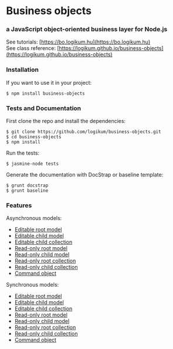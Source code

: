 # Business objects

### a JavaScript object-oriented business layer for Node.js

See tutorials: [https://bo.logikum.hu](https://bo.logikum.hu)  
See class reference: [https://logikum.github.io/business-objects](https://logikum.github.io/business-objects)

### Installation

If you want to use it in your project:

```
$ npm install business-objects
```

### Tests and Documentation

First clone the repo and install the dependencies:

```
$ git clone https://github.com/logikum/business-objects.git
$ cd business-objects
$ npm install
```

Run the tests:

```
$ jasmine-node tests
```

Generate the documentation with DocStrap or baseline template:

```
$ grunt docstrap
$ grunt baseline
```

### Features

Asynchronous models:

* [Editable root model](https://logikum.github.io/business-objects/EditableRootModel.html)
* [Editable child model](https://logikum.github.io/business-objects/EditableChildModel.html)
* [Editable child collection](https://logikum.github.io/business-objects/EditableChildCollection.html)
* [Read-only root model](https://logikum.github.io/business-objects/ReadOnlyRootModel.html)
* [Read-only child model](https://logikum.github.io/business-objects/ReadOnlyChildModel.html)
* [Read-only root collection](https://logikum.github.io/business-objects/ReadOnlyRootCollection.html)
* [Read-only child collection](https://logikum.github.io/business-objects/ReadOnlyChildCollection.html)
* [Command object](https://logikum.github.io/business-objects/CommandObject.html)

Synchronous models:

* [Editable root model](https://logikum.github.io/business-objects/EditableRootModelSync.html)
* [Editable child model](https://logikum.github.io/business-objects/EditableChildModelSync.html)
* [Editable child collection](https://logikum.github.io/business-objects/EditableChildCollectionSync.html)
* [Read-only root model](https://logikum.github.io/business-objects/ReadOnlyRootModelSync.html)
* [Read-only child model](https://logikum.github.io/business-objects/ReadOnlyChildModelSync.html)
* [Read-only root collection](https://logikum.github.io/business-objects/ReadOnlyRootCollectionSync.html)
* [Read-only child collection](https://logikum.github.io/business-objects/ReadOnlyChildCollectionSync.html)
* [Command object](https://logikum.github.io/business-objects/CommandObjectSync.html)
